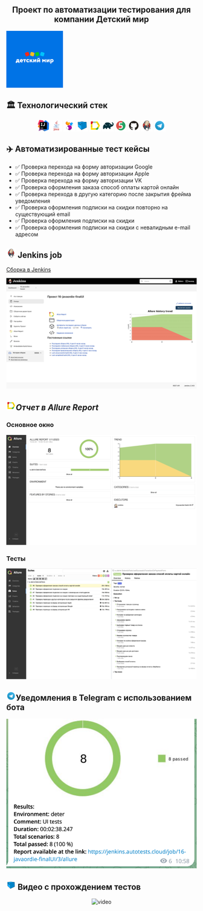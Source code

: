 <h2 align="center"> Проект по автоматизации тестирования для компании Детский мир </h2> 

<a href="https://www.detmir.ru"><img alt="Детский мир" height="150" src="images/D-mir.svg" width="150"/></a>

## :classical_building: Технологический стек

<p align="center">
<img width="6%" title="IntelliJ IDEA" src="images/IJ.svg">
<img width="6%" title="Java" src="images/java.svg">
<img width="6%" title="Selenide" src="images/selenide.svg">
<img width="6%" title="Selenoid" src="images/selenoid.svg">
<img width="6%" title="Allure Report" src="images/allure.svg">
<img width="6%" title="Gradle" src="images/gradle.svg">
<img width="6%" title="JUnit5" src="images/jUnit5.svg">
<img width="6%" title="GitHub" src="images/gitHub.svg">
<img width="6%" title="Jenkins" src="images/jenkins.svg">
<img width="6%" title="Telegram" src="images/telegram.svg">
</p>

## :airplane: Автоматизированные тест кейсы
- :white_check_mark: Проверка перехода на форму авторизации Google
- :white_check_mark: Проверка перехода на форму авторизации Apple
- :white_check_mark: Проверка перехода на форму авторизации VK
- :white_check_mark: Проверка оформления заказа способ оплаты картой онлайн
- :white_check_mark: Проверка перехода в другую категорию после закрытия фрейма уведомления
- :white_check_mark: Проверка оформления подписки на скидки повторно на существующий email
- :white_check_mark: Проверка оформления подписки на скидки
- :white_check_mark: Проверка оформления подписки на скидки c невалидным e-mail адресом

## <img src="images/jenkins.svg" width="25" height="25"  alt="jenkins"/></a> Jenkins job

<a target="_blank" href="https://jenkins.autotests.cloud/job/16-javaordie-finalUI">Сборка в Jenkins</a>
<p align="center">

<a href="https://jenkins.autotests.cloud/job/16-javaordie-finalUI"><img src="images/buildJankins.png" alt="Jenkins"/></a>
</p>

## <img src="images/allure.svg" width="25" height="25"  alt="allure"/></a>*Отчет в Allure Report*

### Основное окно

<p align="center">
<img title="Allure Overview Dashboard" src="images/mainAllure.png">
</p>

### Тесты

<p align="center">
<img title="Allure Tests" src="images/testsAllure.png">
</p>

##  <img src="images/telegram.svg" width="25" height="25"  alt="telegram"/></a>Уведомления в Telegram с использованием бота

<p align="center">
<img title="Telegram Alert" src="images/allertTelegram.png">
</p>

## <img src="images/selenoid.svg" width="25" height="25"  alt="selenoid"/></a> Видео с прохождением тестов

<p align="center">
<img title="Selenoid Video" src="images/testVideo.gif" alt="video">
</p>
